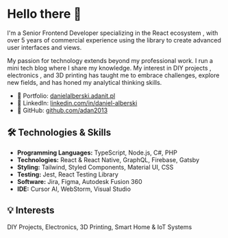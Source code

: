 # Hello there 👋

I'm a Senior Frontend Developer specializing in the React ecosystem , with over 5 years of commercial experience using the library to create advanced user interfaces and views.

My passion for technology extends beyond my professional work. I run a mini tech blog where I share my knowledge. My interest in DIY projects , electronics , and 3D printing has taught me to embrace challenges, explore new fields, and has honed my analytical thinking skills.

- 🔗 Portfolio: [danielalberski.adanit.pl](https://danielalberski.adanit.pl)
- 💼 LinkedIn: [linkedin.com/in/daniel-alberski](https://www.linkedin.com/in/daniel-alberski/)
- 🐙 GitHub: [github.com/adan2013](https://github.com/adan2013)

## 🛠️ Technologies & Skills

- **Programming Languages:** TypeScript, Node.js, C#, PHP
- **Technologies:** React & React Native, GraphQL, Firebase, Gatsby
- **Styling:** Tailwind, Styled Components, Material UI, CSS 
- **Testing:** Jest, React Testing Library
- **Software:** Jira, Figma, Autodesk Fusion 360
- **IDE:** Cursor AI, WebStorm, Visual Studio 

## 💡 Interests

DIY Projects, Electronics, 3D Printing, Smart Home & IoT Systems 
